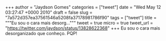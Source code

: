 
+++
author = "Jaydson Gomes"
categories = ["tweet"]
date = "Wed May 12 03:27:47 +0000 2010"
draft = false
slug = "7a572d357ea37561546a5208fa37178981786f90"
tags = ["tweet"]
title = """Eu sou o cara mais desorg..."""
tweet = true
micro = true
tweet_url = "https://twitter.com/jaydson/status/13828622368"
+++
Eu sou o cara mais desorganizado que conheço. PQP!
